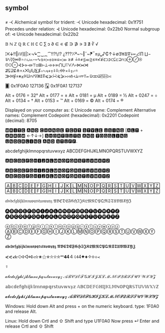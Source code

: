 ## symbol


≠
🝑 Alchemical symbol for trident: 🝑 Unicode hexadecimal: 0x1f751
Precedes under relation: ⊰ Unicode hexadecimal: 0x22b0
Normal subgroup of: ⊲ Unicode hexadecimal: 0x22b2

𝔹 ℕ ℤ ℚ ℝ ℂ ℍ
∁ Ⅽ ∑
ↄ
∂
∈ ∊ ∉ ∋ ∌ ∍
∃ ∄
∛ √

¦⨉ↆ‼‖⫽⫻⁆⁅|¦×¬⁄•⁐‿⁔⁀‼⁈¡!?
¿‽⁇⁒ª~⁓‖¯~⁋‾±µ‗♪₵↑↓∅∃∀∆∇∔∝∠∣∏
∐−∓∕∖∛∜∞∥∤∸∩∪∧∽∾∿≊≐≔≑≅≈≌≕≫
≥≢≟≗≠≦≪≧≤≡≮≱⊄⊃⊅⊂⊆⊏⊒⊓⊐⊕⊘⊛
⊜⊙⊖⊰⊱⊳⊲⊧⊤⊡⊞⊢⊥⊣⊦⊩⊨⋂⋃⊺⋁⋀⋄⋉⋈⋊
⋣⋤⋥⋢⋔⋎⋏⨉⨄⨃⨊⨋⨪⨫⨧⨨⨥⨤⨢⨟⨮⨭⨯⨣⨦⨬⨩
⨠⨝⨚⨰⨳⨱⨴⨿⩀⩃⩆⩩⩲⩱⩽⩾⩼⩻⪁⪄⪥⪦⫛⫞⫡⫤⫧⫪⫭
⫒⫏⫐⫑⫔⫓⫕⫖⫗


🂠 0x1F0A0 127136
🂡 0x1F0A1 127137


Alt + 0176 = 32°
Alt + 0177 = ±
Alt + 0181 = µ
Alt + 0189 = ½
Alt + 0247 = ÷
Alt + 0134 = †
Alt + 0153 = ™
Alt + 0169 = ©
Alt + 0174 = ®

Displayed on your computer as: ∁
Unicode name: Complement
Alternative names: Complement
Codepoint (hexadecimal): 0x2201
Codepoint (decimal): 8705


🆆🆁🅸🆃🅴 🅰🅽🅳 🅲🅷🅰🅽🅶🅴 🆃🅴🆇🆃 🆂🆃🆈🅻🅴 🆄🆂🅸🅽🅶 [🅰🅻🆃 + 🅰🆁🆁🅾🆆 ←↑↓→] 🆂🅷🅾🆁🆃🅲🆄🆃🆂 🅰🅽🅳 🆃🅾🅶🅶🅻🅸🅽🅶 🆄🅽🅳🅴🆁🅻🅸🅽🅴 🅰🅽🅳 🆂🆃🆄🅵🅵.​

abcdefghijklmnopqrstuvwxyz
ABCDEFGHIJKLMNOPQRSTUVWXYZ

🅰🅱🅲🅳🅴🅵🅶🅷🅸🅹🅺🅻🅼🅽🅾🅿🆀🆁🆂🆃🆄🆅🆆🆇🆈🆉

🅰🅱🅲🅳🅴🅵🅶🅷🅸🅹🅺🅻🅼🅽🅾🅿🆀🆁🆂🆃🆄🆅🆆🆇🆈🆉
🅰🅱🅲🅳🅴🅵🅶🅷🅸🅹🅺🅻🅼🅽🅾🅿🆀🆁🆂🆃🆄🆅🆆🆇🆈🆉

🄰🄱🄲🄳🄴🄵🄶🄷🄸🄹🄺🄻🄼🄽🄾🄿🅀🅁🅂🅃🅄🅅🅆🅇🅈🅉
🄰🄱🄲🄳🄴🄵🄶🄷🄸🄹🄺🄻🄼🄽🄾🄿🅀🅁🅂🅃🅄🅅🅆🅇🅈🅉​

𝔞𝔟𝔠𝔡𝔢𝔣𝔤𝔥𝔦𝔧𝔨𝔩𝔪𝔫𝔬𝔭𝔮𝔯𝔰𝔱𝔲𝔳𝔴𝔵𝔶𝔷
𝔄𝔅ℭ𝔇𝔈𝔉𝔊ℌℑ𝔍𝔎𝔏𝔐𝔑𝔒𝔓𝔔ℜ𝔖𝔗𝔘𝔙𝔚𝔛𝔜ℨ​

🅐🅑🅒🅓🅔🅕🅖🅗🅘🅙🅚🅛🅜🅝🅞🅟🅠🅡🅢🅣🅤🅥🅦🅧🅨🅩
🅐🅑🅒🅓🅔🅕🅖🅗🅘🅙🅚🅛🅜🅝🅞🅟🅠🅡🅢🅣🅤🅥🅦🅧🅨🅩​

ⓐⓑⓒⓓⓔⓕⓖⓗⓘⓙⓚⓛⓜⓝⓞⓟⓠⓡⓢⓣⓤⓥⓦⓧⓨⓩ
ⒶⒷⒸⒹⒺⒻⒼⒽⒾⒿⓀⓁⓂⓃⓄⓅⓆⓇⓈⓉⓊⓋⓌⓍⓎⓏ​

𝖆𝖇𝖈𝖉𝖊𝖋𝖌𝖍𝖎𝖏𝖐𝖑𝖒𝖓𝖔𝖕𝖖𝖗𝖘𝖙𝖚𝖛𝖜𝖝𝖞𝖟
𝕬𝕭𝕮𝕯𝕰𝕱𝕲𝕳𝕴𝕵𝕶𝕷𝕸𝕹𝕺𝕻𝕼𝕽𝕾𝕿𝖀𝖁𝖂𝖃𝖄𝖅​

⋞⪕⊀𐌺⨞ᐊ◁𐰶𐤿◃✫✬⚝✯⛥⛦⛤ᕯ𝟰𝟒４𝟺𝟦4✦⯌✧⯎⟡≺

☿

𝒶𝒷𝒸𝒹ℯ𝒻ℊ𝒽𝒾𝒿𝓀𝓁𝓂𝓃ℴ𝓅𝓆𝓇𝓈𝓉𝓊𝓋𝓌𝓍𝓎𝓏
𝒜ℬ𝒞𝒟ℰℱ𝒢ℋℐ𝒥𝒦ℒℳ𝒩𝒪𝒫𝒬ℛ𝒮𝒯𝒰𝒱𝒲𝒳𝒴𝒵​

𝕒𝕓𝕔𝕕𝕖𝕗𝕘𝕙𝕚𝕛𝕜𝕝𝕞𝕟𝕠𝕡𝕢𝕣𝕤𝕥𝕦𝕧𝕨𝕩𝕪𝕫
𝔸𝔹ℂ𝔻𝔼𝔽𝔾ℍ𝕀𝕁𝕂𝕃𝕄ℕ𝕆ℙℚℝ𝕊𝕋𝕌𝕍𝕎𝕏𝕐ℤ​

𝓪𝓫𝓬𝓭𝓮𝓯𝓰𝓱𝓲𝓳𝓴𝓵𝓶𝓷𝓸𝓹𝓺𝓻𝓼𝓽𝓾𝓿𝔀𝔁𝔂𝔃
𝓐𝓑𝓒𝓓𝓔𝓕𝓖𝓗𝓘𝓙𝓚𝓛𝓜𝓝𝓞𝓟𝓠𝓡𝓢𝓣𝓤𝓥𝓦𝓧𝓨𝓩​


Windows:
Hold down Alt and press + on the numeric keyboard.
type: 1F0A0 and release Alt.


Linux:
Hold down Crtl and ⇧ Shift and type U1F0A0
Now press ↵ Enter and release Crtl and ⇧ Shift
